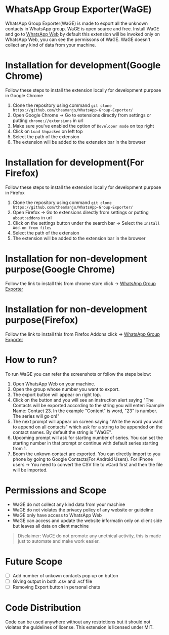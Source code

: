 # WhatsApp Group Exporter(WaGE)

WhatsApp Group Exporter(WaGE) is made to export all the unknown contacts in WhatsApp group. WaGE is open source and free. Install WaGE and go to [WhatsApp Web](https://web.whatsapp.com) by default this extension will be invoked only on WhatsApp Web, you can see the permissons of WaGE. WaGE doesn't collect any kind of data from your machine.

# Installation for development(Google Chrome) 
Follow these steps to install the extension locally for development purpose in Google Chrome
1. Clone the repository using command `git clone https://github.com/theamanjs/WhatsApp-Group-Exporter/`
2. Open Google Chrome -> Go to extensions directly from settings or putting `chrome://extensions` in url
3. Make sure you've enabled the option of `Developer mode` on top right
4. Click on `Load Unpacked` on left top
5. Select the path of the extension
6. The extension will be added to the extension bar in the browser

# Installation for development(For Firefox)
Follow these steps to install the extension locally for development purpose in Firefox
1. Clone the repository using command `git clone https://github.com/theamanjs/WhatsApp-Group-Exporter/`
2. Open Firefox -> Go to extensions directly from settings or putting `about:addons` in url
3. Click on the settings button under the search bar -> Select the `Install Add-on from files`
4. Select the path of the extension
5. The extension will be added to the extension bar in the browser

# Installation for non-development purpose(Google Chrome)
Follow the link to install this from chrome store click -> [WhatsApp Group Exporter](https://chrome.google.com/webstore/detail/whatsapp-group-exporter/hddmefgpojdbpphfcpmecabdfhieahpl?hl=en)

# Installation for non-development purpose(Firefox)
Follow the link to install this from Firefox Addons click -> [WhatsApp Group Exporter](https://addons.mozilla.org/en-US/firefox/addon/whatsapp-group-exporter/)

# How to run?
To run WaGE you can refer the screenshots or follow the steps below:
1. Open WhatsApp Web on your machine.
2. Open the group whose number you want to export.
3. The export button will appear on right top.
4. Click on the button and you will see an instruction alert saying "The Contacts will be exported according to the string you will enter: Example Name: Contact 23. In the example "Content" is word, "23" is number. The series will go on!"
5. The next prompt will appear on screen saying "Write the word you want to append on all contacts" which ask for a string to be appended on the contact names. By default the string is "WaGE".
6. Upcoming prompt will ask for starting number of series. You can set the starting number in that prompt or continue with default series starting from 1.
7. Boom the unkown contact are exported. You can directly import to you phone by going to Google Contacts(For Android Users). For iPhone users -> You need to convert the CSV file to vCard first and then the file will be imported.

# Permissions and Scope
* WaGE do not collect any kind data from your machine
* WaGE do not violates the privacy policy of any website or guideline
* WaGE only have access to WhatsApp Web
* WaGE can access and update the website informatin only on client side but leaves all data on client machine

> Disclaimer: WaGE do not promote any unethical activity, this is made just to automate and make work easier.

# Future Scope
- [ ] Add number of unkown contacts pop up on button
- [ ] Giving output in both .csv and .vcf file
- [ ] Removing Export button in personal chats

# Code Distribution 
Code can be used anywhere without any restrictions but it should not violates the guidelines of license. This extension is licensed under MIT.

